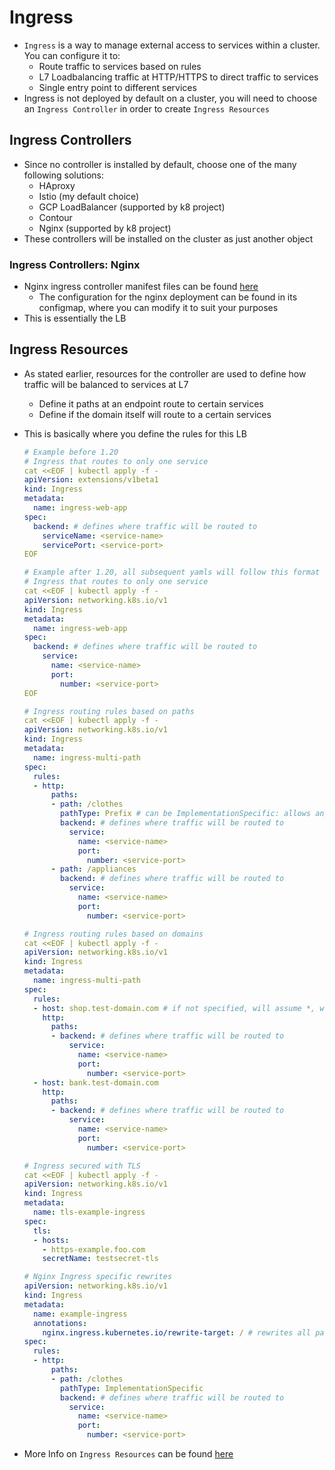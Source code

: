 <h1>Ingress</h1>
 
* `Ingress` is a way to manage external access to services within a cluster. You can configure it to:
  - Route traffic to services based on rules
  - L7 Loadbalancing traffic at HTTP/HTTPS to direct traffic to services
  - Single entry point to different services
* Ingress is not deployed by default on a cluster, you will need to choose an `Ingress Controller` in order to create `Ingress Resources`

<h2>Ingress Controllers</h2>
 
* Since no controller is installed by default, choose one of the many following solutions:
  - HAproxy
  - Istio (my default choice)
  - GCP LoadBalancer (supported by k8 project)
  - Contour
  - Nginx (supported by k8 project)
* These controllers will be installed on the cluster as just another object

<h3>Ingress Controllers: Nginx</h3>
 
* Nginx ingress controller manifest files can be found [here](https://docs.nginx.com/nginx-ingress-controller/installation/installing-nic/)
  - The configuration for the nginx deployment can be found in its configmap, where you can modify it to suit your purposes
* This is essentially the LB

<h2>Ingress Resources</h2>
 
* As stated earlier, resources for the controller are used to define how traffic will be balanced to services at L7
  - Define it paths at an endpoint route to certain services
  - Define if the domain itself will route to a certain services
* This is basically where you define the rules for this LB
  ```yml
  # Example before 1.20
  # Ingress that routes to only one service
  cat <<EOF | kubectl apply -f -
  apiVersion: extensions/v1beta1
  kind: Ingress
  metadata:
    name: ingress-web-app
  spec:
    backend: # defines where traffic will be routed to
      serviceName: <service-name>
      servicePort: <service-port>
  EOF

  # Example after 1.20, all subsequent yamls will follow this format
  # Ingress that routes to only one service
  cat <<EOF | kubectl apply -f -
  apiVersion: networking.k8s.io/v1
  kind: Ingress
  metadata:
    name: ingress-web-app
  spec:
    backend: # defines where traffic will be routed to
      service:
        name: <service-name>
        port: 
          number: <service-port>
  EOF

  # Ingress routing rules based on paths
  cat <<EOF | kubectl apply -f -
  apiVersion: networking.k8s.io/v1
  kind: Ingress
  metadata:
    name: ingress-multi-path
  spec:
    rules:
    - http:
        paths:
        - path: /clothes
          pathType: Prefix # can be ImplementationSpecific: allows any character and specific features for controller; Exact: matches url path exactly with case sensitivity, will fail even if a / is added; or Prefix: matches on URL path prefix split by /, will hit all subpaths by split
          backend: # defines where traffic will be routed to
            service:
              name: <service-name>
              port: 
                number: <service-port>
        - path: /appliances
          backend: # defines where traffic will be routed to
            service:
              name: <service-name>
              port: 
                number: <service-port>

  # Ingress routing rules based on domains
  cat <<EOF | kubectl apply -f -
  apiVersion: networking.k8s.io/v1
  kind: Ingress
  metadata:
    name: ingress-multi-path
  spec:
    rules:
    - host: shop.test-domain.com # if not specified, will assume *, wildcards can be used as subdomains
      http:
        paths:
        - backend: # defines where traffic will be routed to
            service:
              name: <service-name>
              port: 
                number: <service-port>
    - host: bank.test-domain.com
      http:
        paths:
        - backend: # defines where traffic will be routed to
            service:
              name: <service-name>
              port:
                number: <service-port>

  # Ingress secured with TLS
  cat <<EOF | kubectl apply -f -
  apiVersion: networking.k8s.io/v1
  kind: Ingress
  metadata:
    name: tls-example-ingress
  spec:
    tls:
    - hosts:
      - https-example.foo.com
      secretName: testsecret-tls
  
  # Nginx Ingress specific rewrites
  apiVersion: networking.k8s.io/v1
  kind: Ingress
  metadata:
    name: example-ingress
    annotations:
      nginx.ingress.kubernetes.io/rewrite-target: / # rewrites all patch to this value when forwarding request to backend
  spec:
    rules:
    - http:
        paths:
        - path: /clothes
          pathType: ImplementationSpecific
          backend: # defines where traffic will be routed to
            service:
              name: <service-name>
              port:
                number: <service-port>
  ```

* More Info on `Ingress Resources` can be found [here](https://kubernetes.io/docs/concepts/services-networking/ingress)
